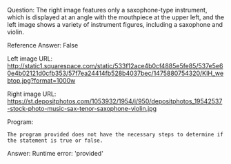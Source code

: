 Question: The right image features only a saxophone-type instrument, which is displayed at an angle with the mouthpiece at the upper left, and the left image shows a variety of instrument figures, including a saxophone and violin.

Reference Answer: False

Left image URL: http://static1.squarespace.com/static/533f12ace4b0cf4885e5fe85/537e5e60e4b02121d0cfb353/57f7ea24414fb528b4037bec/1475880754320/KIH_webtop.jpg?format=1000w

Right image URL: https://st.depositphotos.com/1053932/1954/i/950/depositphotos_19542537-stock-photo-music-sax-tenor-saxophone-violin.jpg

Program:

```
The program provided does not have the necessary steps to determine if the statement is true or false.
```
Answer: Runtime error: 'provided'

